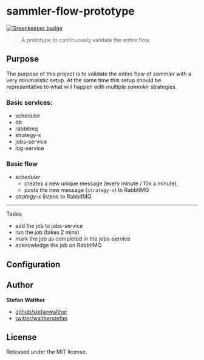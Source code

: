 # sammler-flow-prototype

[![Greenkeeper badge](https://badges.greenkeeper.io/sammler/sammler-flow-prototype.svg)](https://greenkeeper.io/)

> A prototype to continuously validate the entire flow.

## Purpose
The purpose of this project is to validate the entire flow of _sammler_ with a very minimalistic setup. At the same time this setup should be representative to what will happen with multiple _sammler_ strategies.

### Basic services:

- scheduler
- db
- rabbitmq
- strategy-x
- jobs-service
- log-service

### Basic flow

- _scheduler_ 
  - creates a new unique message (every minute / 10x a minute),
  - posts the new message (`strategy-x`) to RabbitMQ
- _strategy-x_ listens to RabbitMQ

---
Tasks:
- add the job to jobs-service
- run the job (takes 2 mins)
- mark the job as completed in the jobs-service
- acknowledge the job on RabbitMQ

## Configuration

## Author
**Stefan Walther**

* [github/stefanwalther](https://github.com/stefanwalther)
* [twitter/waltherstefan](http://twitter.com/waltherstefan)

## License
Released under the MIT license.

